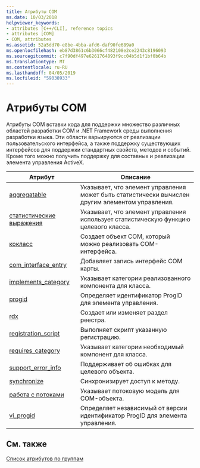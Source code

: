```yaml
---
title: Атрибуты COM
ms.date: 10/03/2018
helpviewer_keywords:
- attributes [C++/CLI], reference topics
- attributes [COM]
- COM, attributes
ms.assetid: 52a5dd70-e8be-4bba-afd6-daf90fe689a0
ms.openlocfilehash: eb87d3861c6b3066cf482108e2ce2243c8196093
ms.sourcegitcommit: c7f90df497e6261764893f9cc04b5d1f1bf0b64b
ms.translationtype: MT
ms.contentlocale: ru-RU
ms.lasthandoff: 04/05/2019
ms.locfileid: "59038933"
---
```

# <a name="com-attributes"></a>Атрибуты COM

Атрибуты COM вставки кода для поддержки множество различных областей разработки COM и .NET Framework среды выполнения разработки языка. Эти области варьируются от реализации пользовательского интерфейса, а также поддержку существующих интерфейсов для поддержки стандартных свойств, методов и событий. Кроме того можно получить поддержку для составных и реализации элемента управления ActiveX.

|Атрибут|Описание|
|---------------|-----------------|
|[aggregatable](aggregatable.md)|Указывает, что элемент управления может быть статистически вычислен другим элементом управления.|
|[статистические выражения](aggregates.md)|Указывает, что элемент управления использует статистическую функцию целевого класса.|
|[кокласс](coclass.md)|Создает объект COM, который можно реализовать COM-интерфейса.|
|[com_interface_entry](com-interface-entry-cpp.md)|Добавляет запись интерфейс COM карты.|
|[implements_category](implements-category.md)|Указывает категории реализованного компонента для класса.|
|[progid](progid.md)|Определяет идентификатор ProgID для элемента управления.|
|[rdx](rdx.md)|Создает или изменяет раздел реестра.|
|[registration_script](registration-script.md)|Выполняет скрипт указанную регистрацию.|
|[requires_category](requires-category.md)|Указывает категории необходимый компонент для класса.|
|[support_error_info](support-error-info.md)|Поддерживает об ошибках для целевого объекта.|
|[synchronize](synchronize.md)|Синхронизирует доступ к методу.|
|[работа с потоками](threading-cpp.md)|Указывает потоковую модель для COM-объекта.|
|[vi_progid](vi-progid.md)|Определяет независимый от версии идентификатор ProgID для элемента управления.|

## <a name="see-also"></a>См. также

[Список атрибутов по группам](attributes-by-group.md)